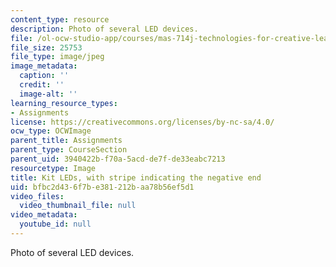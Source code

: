 ```yaml
---
content_type: resource
description: Photo of several LED devices.
file: /ol-ocw-studio-app/courses/mas-714j-technologies-for-creative-learning-fall-2009/bfbc2d436f7be381212baa78b56ef5d1_Image2.jpg
file_size: 25753
file_type: image/jpeg
image_metadata:
  caption: ''
  credit: ''
  image-alt: ''
learning_resource_types:
- Assignments
license: https://creativecommons.org/licenses/by-nc-sa/4.0/
ocw_type: OCWImage
parent_title: Assignments
parent_type: CourseSection
parent_uid: 3940422b-f70a-5acd-de7f-de33eabc7213
resourcetype: Image
title: Kit LEDs, with stripe indicating the negative end
uid: bfbc2d43-6f7b-e381-212b-aa78b56ef5d1
video_files:
  video_thumbnail_file: null
video_metadata:
  youtube_id: null
---
```

Photo of several LED devices.